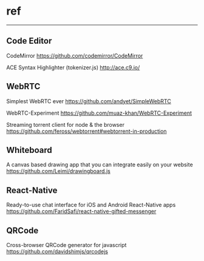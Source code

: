 # ref
------

## Code Editor

CodeMirror https://github.com/codemirror/CodeMirror

ACE Syntax Highlighter (tokenizer.js) http://ace.c9.io/


## WebRTC

Simplest WebRTC ever https://github.com/andyet/SimpleWebRTC

WebRTC-Experiment https://github.com/muaz-khan/WebRTC-Experiment

Streaming torrent client for node & the browser  https://github.com/feross/webtorrent#webtorrent-in-production


## Whiteboard

A canvas based drawing app that you can integrate easily on your website https://github.com/Leimi/drawingboard.js


## React-Native
Ready-to-use chat interface for iOS and Android React-Native apps https://github.com/FaridSafi/react-native-gifted-messenger

## QRCode
Cross-browser QRCode generator for javascript https://github.com/davidshimjs/qrcodejs
